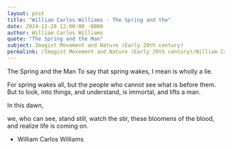 ```yaml
---
layout: post
title: "William Carlos Williams - The Spring and the"
date: 2024-12-28 12:00:00 -0000
author: William Carlos Williams
quote: "The Spring and the Man"
subject: Imagist Movement and Nature (Early 20th century)
permalink: /Imagist Movement and Nature (Early 20th century)/William Carlos Williams/William Carlos Williams - The Spring and the
---
```


The Spring and the Man
To say that spring wakes,
I mean
is wholly a lie.

For spring wakes all,
but the people who cannot see
what is before them.
But to look, into things,
and understand,
is immortal, and lifts a man.

In this dawn,

we, who can see,
stand still,
watch the stir,
these bloomens of the blood, and realize
life is coming on.


- William Carlos Williams
